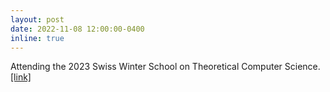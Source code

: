 ```yaml
---
layout: post
date: 2022-11-08 12:00:00-0400
inline: true
---
```


Attending the 2023 Swiss Winter School on Theoretical Computer Science. <a href="https://theory.epfl.ch/WinterSchool2023/">[link]</a>
